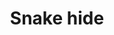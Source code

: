 ---
layout: item
title: Snake hide
item-id: 6287
datatable: true
id: 6287
name: "Snake hide"
members: true
lowalch: 14
highalch: 21
examine: "Scaly but not slimy! It could be a useful material if it were tanned."
monsters:
  - id: 1037
    name: "Snake"
    members: true
    combat_level: 35
    wiki_url: "https://oldschool.runescape.wiki/w/Snake_(Mos_Le'Harmless)"
    drops:
      - quantity: "1"
        rarity: 1
    image: "https://oldschool.runescape.wiki/images/thumb/d/db/Snake_%28Mos_Le%27Harmless%29.png/1200px-Snake_%28Mos_Le%27Harmless%29.png?6a02b"
  - id: 6102
    name: "Bush snake"
    members: true
    combat_level: 35
    wiki_url: "https://oldschool.runescape.wiki/w/Bush_snake"
    drops:
      - quantity: "1"
        rarity: 1
    image: "https://oldschool.runescape.wiki/images/thumb/7/70/Bush_snake.png/1200px-Bush_snake.png?6f5f5"
  - id: 7802
    name: "Hoop Snake"
    members: true
    combat_level: 19
    wiki_url: "https://oldschool.runescape.wiki/w/Hoop_Snake"
    drops:
      - quantity: "1"
        rarity: 0.1
    image: "https://oldschool.runescape.wiki/images/thumb/1/14/Hoop_Snake.png/1200px-Hoop_Snake.png?fe29e"
---
